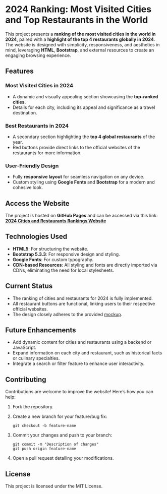 # 2024 Ranking: Most Visited Cities and Top Restaurants in the World

This project presents a **ranking of the most visited cities in the world in 2024**, paired with a **highlight of the top 4 restaurants globally in 2024**. The website is designed with simplicity, responsiveness, and aesthetics in mind, leveraging **HTML**, **Bootstrap**, and external resources to create an engaging browsing experience.

## Features

### Most Visited Cities in 2024

- A dynamic and visually appealing section showcasing the **top-ranked cities**.
- Details for each city, including its appeal and significance as a travel destination.

### Best Restaurants in 2024

- A secondary section highlighting the **top 4 global restaurants** of the year.
- Red buttons provide direct links to the official websites of the restaurants for more information.

### User-Friendly Design

- Fully **responsive layout** for seamless navigation on any device.
- Custom styling using **Google Fonts** and **Bootstrap** for a modern and cohesive look.

## Access the Website

The project is hosted on **GitHub Pages** and can be accessed via this link:
**[2024 Cities and Restaurants Rankings Website](https://mabelrincon.github.io/cities-in-the-word-FE/)**

## Technologies Used

- **HTML5**: For structuring the website.
- **Bootstrap 5.3.3**: For responsive design and styling.
- **Google Fonts**: For custom typography.
- **CDN-based Resources**: All styling and fonts are directly imported via CDNs, eliminating the need for local stylesheets.

## Current Status

- The ranking of cities and restaurants for 2024 is fully implemented.
- All restaurant buttons are functional, linking users to their respective official websites.
- The design closely adheres to the provided [mockup](https://www.figma.com/design/omX2O0qCLb3tL9Owf41qH4/Cities-in-the-world?node-id=0-1&p=f&t=pTvsIiM0qxGWINu8-0).

## Future Enhancements

- Add dynamic content for cities and restaurants using a backend or JavaScript.
- Expand information on each city and restaurant, such as historical facts or culinary specialties.
- Integrate a search or filter feature to enhance user interactivity.

## Contributing

Contributions are welcome to improve the website! Here’s how you can help:

1. Fork the repository.

2. Create a new branch for your feature/bug fix:

   ```
   git checkout -b feature-name  
   ```

3. Commit your changes and push to your branch:

   ```
   git commit -m "Description of changes"  
   git push origin feature-name  
   ```

4. Open a pull request detailing your modifications.

## License

This project is licensed under the MIT License.
